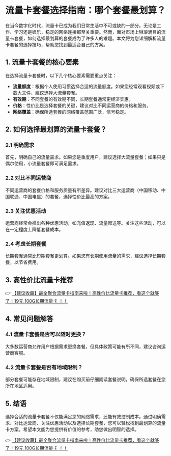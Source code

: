 # 流量卡套餐选择指南：哪个套餐最划算？

在当今数字化时代，流量卡已成为我们日常生活中不可或缺的一部分。无论是工作、学习还是娱乐，稳定的网络连接都至关重要。然而，面对市场上琳琅满目的流量卡套餐，如何选择最划算的套餐成为了许多人的难题。本文将为您详细解析流量卡套餐的选择技巧，帮助您找到最适合自己的方案。

## 1. 流量卡套餐的核心要素

在选择流量卡套餐时，以下几个核心要素需要重点关注：

- **流量额度**：根据个人使用习惯选择合适的流量额度。如果您经常观看视频或下载大文件，建议选择大流量套餐。
- **有效期**：不同套餐的有效期不同，长期套餐通常更经济实惠。
- **价格**：性价比是选择套餐的关键，建议对比不同运营商的价格和服务。
- **网络覆盖**：确保所选套餐的网络覆盖范围广泛，信号稳定。

## 2. 如何选择最划算的流量卡套餐？

### 2.1 明确需求

首先，明确自己的流量需求。如果您是重度用户，建议选择大流量套餐；如果只是偶尔使用，小流量套餐即可满足需求。

### 2.2 对比不同运营商

不同运营商的套餐价格和服务质量有所差异。建议对比三大运营商（中国移动、中国联通、中国电信）的套餐，选择性价比最高的方案。

### 2.3 关注优惠活动

运营商经常会推出各种优惠活动，如充值返现、流量赠送等。关注这些活动，可以在一定程度上降低套餐成本。

### 2.4 考虑长期套餐

长期套餐通常比短期套餐更划算。如果您有长期使用流量的需求，建议选择长期套餐，以节省费用。

## 3. 高性价比流量卡推荐

👉 [【建议收藏】最全聚合流量卡指南来啦！高性价比流量卡推荐，看这个就够了！19元 100G长期流量卡 ！！](https://bit.ly/Liuliangka)

## 4. 常见问题解答

### 4.1 流量卡套餐是否可以随时更换？

大多数运营商允许用户根据需求更换套餐，但具体政策可能有所不同，建议咨询运营商客服。

### 4.2 流量卡套餐是否有地域限制？

部分套餐可能存在地域限制，建议在购买前仔细阅读套餐说明，确保所选套餐在您所在地区适用。

## 5. 结语

选择合适的流量卡套餐不仅能满足您的网络需求，还能有效控制成本。通过明确需求、对比运营商、关注优惠活动以及选择长期套餐，您可以轻松找到最划算的流量卡方案。希望本文能为您提供有价值的参考，助您做出明智的选择。

👉 [【建议收藏】最全聚合流量卡指南来啦！高性价比流量卡推荐，看这个就够了！19元 100G长期流量卡 ！！](https://bit.ly/Liuliangka)